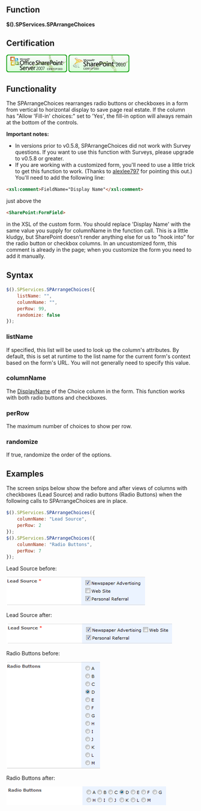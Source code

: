 ## Function

**$().SPServices.SPArrangeChoices**

## Certification

[![Certified for SharePoint 2007](/docs/img/sp2007-cert.jpg)](/docs/glossary/index.md#Certification) [![Certified for SharePoint 2010](/docs/img/sp2010-cert.jpg "Certified for SharePoint 2010")](/docs/glossary/index.md#Certification)

## Functionality

The SPArrangeChoices rearranges radio buttons or checkboxes in a form from vertical to horizontal display to save page real estate. If the column has "Allow 'Fill-in' choices:" set to 'Yes', the fill-in option will always remain at the bottom of the controls.

**Important notes:**

* In versions prior to v0.5.8, SPArrangeChoices did not work with Survey questions. If you want to use this function with Surveys, please upgrade to v0.5.8 or greater.
* If you are working with a customized form, you'll need to use a little trick to get this function to work. (Thanks to [alexlee797](http://www.codeplex.com/site/users/view/alexlee797) for pointing this out.) You'll need to add the following line:
``` html
<xsl:comment>FieldName="Display Name"</xsl:comment>
``` 
just above the 
``` html
<SharePoint:FormField>
```
in the XSL of the custom form. You should replace 'Display Name' with the same value you supply for columnName in the function call.
This is a little kludgy, but SharePoint doesn't render anything else for us to "hook into" for the radio button or checkbox columns. In an uncustomized form, this comment is already in the page; when you customize the form you need to add it manually.

## Syntax

``` javascript
$().SPServices.SPArrangeChoices({
	listName: "",
	columnName: "",
	perRow: 99,
	randomize: false
}); 
```

### listName
If specified, this list will be used to look up the column's attributes. By default, this is set at runtime to the list name for the current form's context based on the form's URL. You will not generally need to specify this value.

### columnName 
The [DisplayName](/docs/glossary/index.md#DisplayName) of the Choice column in the form. This function works with both radio buttons and checkboxes.

### perRow 
The maximum number of choices to show per row.

### randomize
If true, randomize the order of the options.

## Examples

The screen snips below show the before and after views of columns with checkboxes (Lead Source) and radio buttons (Radio Buttons) when the following calls to SPArrangeChoices are in place.

``` javascript
$().SPServices.SPArrangeChoices({
	columnName: "Lead Source",
	perRow: 2
});
$().SPServices.SPArrangeChoices({
	columnName: "Radio Buttons",
	perRow: 7
});
```

Lead Source before:

![](/docs/value-added/img/SPArrangeChoices1.png)

Lead Source after:

![](/docs/value-added/img/SPArrangeChoices2.png)

Radio Buttons before:

![](/docs/value-added/img/SPArrangeChoices3.png)

Radio Buttons after:

![](/docs/value-added/img/SPArrangeChoices4.png)
